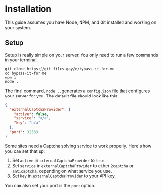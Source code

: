 # Installation
This guide assumes you have Node, NPM, and Git installed and working on your system.

## Setup
Setup is really simple on your server. You only need to run a few commands in your terminal.

```
git clone https://git.files.gay/e/bypass-it-for-me
cd bypass-it-for-me
npm i 
node .
```

The final command, ``node .``, generates a ``config.json`` file that configures your server for you. The default file should look like this: 

```json
{
  "externalCaptchaProvider": {
    "active": false,
    "service": "n/a",
    "key": "n/a"
  },
  "port": 32333
}
```

Some sites need a Captcha solving service to work properly. Here's how you can set that up:

1. Set ``active`` in ``externalCaptchaProvider`` to ``true``.
2. Set ``service`` in ``externalCaptchaProvider`` to either ``2captcha`` or ``anticaptcha``, depending on what service you use.
3. Set ``key`` in ``externalCaptchaProvider`` to your API key.

You can also set your port in the ``port`` option.